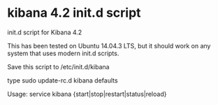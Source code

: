 # kibana 4.2 init.d script
init.d script for Kibana 4.2

This has been tested on Ubuntu 14.04.3 LTS, but it should work on any system that uses modern init.d scripts. 

Save this script to /etc/init.d/kibana

type sudo update-rc.d kibana defaults

Usage: service kibana {start|stop|restart|status|reload}

